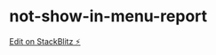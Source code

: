 # not-show-in-menu-report

[Edit on StackBlitz ⚡️](https://stackblitz.com/edit/vue2-vite-starter-7e5wc3)